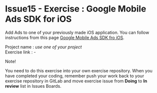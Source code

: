 # Issue15 - Exercise : Google Mobile Ads SDK for iOS
Add Ads to one of your previously made iOS application. You can follow instructions from this page <a href="https://developers.google.com/admob/ios/quick-start" target="_blank">Google Mobile Ads SDK fro iOS</a>.

Project name : *use one of your project*  
Exercise link : -

Note!

You need to do this exercise into your own exercise repository. When you
have completed your coding, remember push your work back to your exercise 
repository in GitLab and move exercise issue from <b>Doing</b> to <b>In review</b> list in Issues Boards.